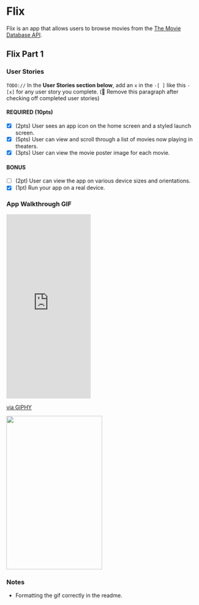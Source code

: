 # Flix

Flix is an app that allows users to browse movies from the [The Movie Database API](http://docs.themoviedb.apiary.io/#).


## Flix Part 1

### User Stories
`TODO://` In the **User Stories section below**, add an `x` in the `-[ ]` like this `- [x]` for any user story you complete. (🚫 Remove this paragraph after checking off completed user stories)

#### REQUIRED (10pts)
- [x] (2pts) User sees an app icon on the home screen and a styled launch screen.
- [x] (5pts) User can view and scroll through a list of movies now playing in theaters.
- [x] (3pts) User can view the movie poster image for each movie.

#### BONUS
- [ ] (2pt) User can view the app on various device sizes and orientations.
- [x] (1pt) Run your app on a real device.

### App Walkthrough GIF

<iframe src="https://giphy.com/embed/7UbQjy7TzVHXDFP68R" width="220" height="480" frameBorder="0" class="giphy-embed" allowFullScreen></iframe><p><a href="https://giphy.com/gifs/7UbQjy7TzVHXDFP68R">via GIPHY</a></p>



<img src="https://imgur.com/a/6rXc966.gif" width="250" height="400"><br>

### Notes

- Formatting the gif correctly in the readme. 

